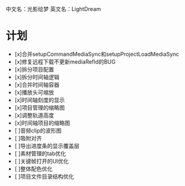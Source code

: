 中文名：光影绘梦
英文名：LightDream

# 计划
* [x]合并setupCommandMediaSync和setupProjectLoadMediaSync
* [x]修复远程下载不更新mediaRefId的BUG
* [x]拆分项目配置
* [x]拆分时间轴逻辑
* [x]合并时间轴容器
* [x]播放头可缩放
* [x]时间轴刻度的显示
* [x]项目管理的缩略图
* [x]调整轨道高度
* [x]时间轴项目的缩略图
* [ ]音频clip的波形图
* [ ]吸附对齐
* [ ]导出进度条的显示覆盖层
* [ ]素材管理的tab优化
* [ ]关键帧打开的UI优化
* [ ]整体配色优化
* [ ]项目文件目录结构优化